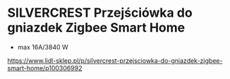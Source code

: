 # SILVERCREST Przejściówka do gniazdek Zigbee Smart Home
* max 16A/3840 W

https://www.lidl-sklep.pl/p/silvercrest-przejsciowka-do-gniazdek-zigbee-smart-home/p100306992